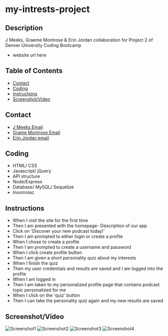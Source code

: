 # my-intrests-project

## Description
J Meeks, Graeme Montrose & Erin Jordan collaboration for Project 2 of Denver University Coding Bootcamp
* website url here

## Table of Contents
* [Contact](#Contact)
* [Coding](#Coding)
* [Instructions](#Instructions)
* [Screenshot/Video](#Screenshot/Video)

## Contact
* <a href= "https://jakemeeks21@gmail.com">J Meeks Email</a> <br>
* <a href= "https://teentrose@gmail.com">Grame Montrose Email</a> <br>
* <a href= "https://erinjordan2790@gmail.com">Erin Jordan email</a> <br>

## Coding
* HTML/ CSS
* Javascript/ jQuery
* API structure
* Node/Express
* Database/ MySQL/ Sequelize
* Insomniac

## Instructions
* When I visit the site for the first time
* Then I am presented with the homepage- Description of our app
* Click on 'Discover your new podcast today!'
* Then I am prompted to either login or create a profile
* When I chose to create a profile
* Then I am prompted to create a username and password
* When I click create profile button
* Then I am given a short personality quiz about my interests
* When I finish the quiz
* Then my user credentials and results are saved and I am logged into the profile
* When I am logged in
* Then I am taken to my personalized profile page that contains podcast topic personalized for me
* When I click on the 'quiz' button
* Then I can take the personality quiz again and my new results are saved

## Screenshot/Video
![Screenshot1](https://user-images.githubusercontent.com/92272866/163082578-6dab1339-d656-4fb7-ba76-88df608c59a8.png)
![Screenshot2](https://user-images.githubusercontent.com/92272866/163082590-ad248379-364c-40c4-a20f-d0d7fbcd7a19.png)
![Screenshot3](https://user-images.githubusercontent.com/92272866/163082608-542c91a9-89c1-4df4-baa4-2639a09665ea.png)
![Screenshot4](https://user-images.githubusercontent.com/92272866/163082619-53408f90-eabf-4e91-bfa5-36dd14f02804.png)

